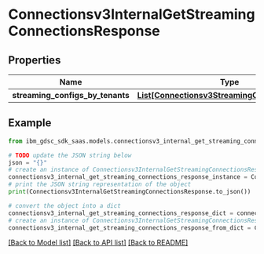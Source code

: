 # Connectionsv3InternalGetStreamingConnectionsResponse


## Properties

Name | Type | Description | Notes
------------ | ------------- | ------------- | -------------
**streaming_configs_by_tenants** | [**List[Connectionsv3StreamingConfigsByTenant]**](Connectionsv3StreamingConfigsByTenant.md) |  | [optional] 

## Example

```python
from ibm_gdsc_sdk_saas.models.connectionsv3_internal_get_streaming_connections_response import Connectionsv3InternalGetStreamingConnectionsResponse

# TODO update the JSON string below
json = "{}"
# create an instance of Connectionsv3InternalGetStreamingConnectionsResponse from a JSON string
connectionsv3_internal_get_streaming_connections_response_instance = Connectionsv3InternalGetStreamingConnectionsResponse.from_json(json)
# print the JSON string representation of the object
print(Connectionsv3InternalGetStreamingConnectionsResponse.to_json())

# convert the object into a dict
connectionsv3_internal_get_streaming_connections_response_dict = connectionsv3_internal_get_streaming_connections_response_instance.to_dict()
# create an instance of Connectionsv3InternalGetStreamingConnectionsResponse from a dict
connectionsv3_internal_get_streaming_connections_response_from_dict = Connectionsv3InternalGetStreamingConnectionsResponse.from_dict(connectionsv3_internal_get_streaming_connections_response_dict)
```
[[Back to Model list]](../README.md#documentation-for-models) [[Back to API list]](../README.md#documentation-for-api-endpoints) [[Back to README]](../README.md)


